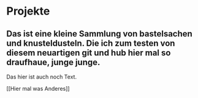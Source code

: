 # Projekte

## Das ist eine kleine Sammlung von bastelsachen und knusteldusteln. Die ich zum testen von diesem neuartigen git und hub hier mal so draufhaue, junge junge.

Das hier ist auch noch Text.




[[Hier mal was Anderes]]
